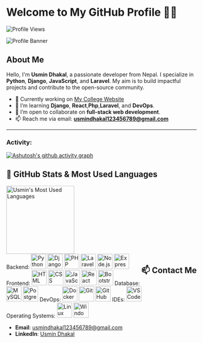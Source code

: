 # Welcome to My GitHub Profile 👨‍💻
<p align = "left">
	<img src = "https://komarev.com/ghpvc/?username=10kartik&style=plastic&color=blueviolet" alt = "Profile Views"/>
</p>

![Profile Banner](https://media.licdn.com/dms/image/v2/D4D16AQHIA_G8_SsnTw/profile-displaybackgroundimage-shrink_350_1400/profile-displaybackgroundimage-shrink_350_1400/0/1736602756089?e=1741824000&v=beta&t=QySu6I6sbcKUThYbvuOHVNEfL9Y7suXhiBJ2SEcESCs)

## About Me
Hello, I'm **Usmin Dhakal**, a passionate developer from Nepal. I specialize in **Python**, **Django**, **JavaScript**, and **Laravel**. My aim is to build impactful projects and contribute to the open-source community.


- 🔭 Currently working on [My College Website](https://github.com/UsminDhakal/My_College_Website)
- 🌱 I’m learning **Django**, **React**,**Php**,**Laravel**,  and **DevOps**.
- 👯 I’m open to collaborate on **full-stack web development**.
- 📫 Reach me via email: **usmindhakal123456789@gmail.com**

---
<h3 align="left">Activity:</h3>

[![Ashutosh's github activity graph](https://github-readme-activity-graph.vercel.app/graph?username=UsminDhakal&bg_color=100f0f&color=4c5e9e&line=4c569e&point=403e41&area=true&hide_border=true)](https://github.com/ashutosh00710/github-readme-activity-graph)










## 🚀 GitHub Stats & Most Used Languages

<div style="display: flex; justify-content: space-between; flex-wrap: wrap;">
    <div style="flex: 1; min-width: 300px;">
	<img src="https://github-readme-stats.vercel.app/api/top-langs/?username=UsminDhakal&layout=compact&theme=radical&langs_count=6" alt="Usmin's Most Used Languages" height="180em" />
    </div>
    <div style="flex: 2; min-width: 300px;">
        <tr>
            <td style="font-weight: bold; padding-right: 10px; border: none; vertical-align: middle;">Backend:</td>
            <td>
                <img height="40" src="https://skillicons.dev/icons?i=python" alt="Python" />
                <img height="40" src="https://skillicons.dev/icons?i=django" alt="Django" />
                <img height="40" src="https://skillicons.dev/icons?i=php" alt="PHP" />
                <img height="40" src="https://skillicons.dev/icons?i=laravel" alt="Laravel" />
                <img height="40" src="https://skillicons.dev/icons?i=nodejs" alt="Node.js" />
                <img height="40" src="https://skillicons.dev/icons?i=express" alt="Express.js" />
            </td>
        </tr>
        <tr>
            <td style="font-weight: bold; padding-right: 10px; border: none; vertical-align: middle;">Frontend:</td>
            <td>
                <img height="40" src="https://skillicons.dev/icons?i=html" alt="HTML" />
                <img height="40" src="https://skillicons.dev/icons?i=css" alt="CSS" />
                <img height="40" src="https://skillicons.dev/icons?i=js" alt="JavaScript" />
                <img height="40" src="https://skillicons.dev/icons?i=react" alt="React" />
                <img height="40" src="https://skillicons.dev/icons?i=bootstrap" alt="Bootstrap" />
            </td>
        </tr>
        <tr>
            <td style="font-weight: bold; padding-right: 10px; border: none; vertical-align: middle;">Database:</td>
            <td>
                <img height="40" src="https://skillicons.dev/icons?i=mysql" alt="MySQL" />
                <img height="40" src="https://skillicons.dev/icons?i=postgresql" alt="PostgreSQL" />
            </td>
        </tr>
        <tr>
            <td style="font-weight: bold; padding-right: 10px; border: none; vertical-align: middle;">DevOps:</td>
            <td>
                <img height="40" src="https://skillicons.dev/icons?i=docker" alt="Docker" />
                <img height="40" src="https://skillicons.dev/icons?i=git" alt="Git" />
                <img height="40" src="https://skillicons.dev/icons?i=github" alt="GitHub" />
            </td>
        </tr>
        <tr>
            <td style="font-weight: bold; padding-right: 10px; border: none; vertical-align: middle;">IDEs:</td>
            <td>
                <img height="40" src="https://skillicons.dev/icons?i=vscode" alt="VS Code" />
            </td>
        </tr>
        <tr>
            <td style="font-weight: bold; padding-right: 10px; border: none; vertical-align: middle;">Operating Systems:</td>
            <td>
                <img height="40" src="https://skillicons.dev/icons?i=linux" alt="Linux" />
                <img height="40" src="https://skillicons.dev/icons?i=windows" alt="Windows" />
            </td>
        </tr>
    </table>



</div>



---

## 📫 Contact Me
- **Email**: usmindhakal123456789@gmail.com
- **LinkedIn**: [Usmin Dhakal](https://www.linkedin.com/in/usmin-dhakal-011120282/)
